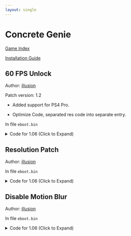 ```yaml
---
layout: single
---
```


# Concrete Genie

[Game Index](/patch/#ps4)

[Installation Guide](/install-instructions/)

## 60 FPS Unlock

Author: [illusion](https://twitter.com/illusion0002)

Patch version: 1.2

- Added support for PS4 Pro.

- Optimize Code, separated res code into separate entry.

In file `eboot.bin`

<details>
<summary>Code for 1.06 (Click to Expand)</summary>

{% highlight yml %}
- game: "Concrete Genie"
  app_ver: "01.06"
  patch_ver: "1.0"
  name: "60 FPS Unlock"
  author: "illusion"
  note: 
  arch: generic_orbis
  enabled: False
  patch_list:
        - [ bytes, 0x2F98C96, "74 69" ]
{% endhighlight %}

</details>

## Resolution Patch

Author: [illusion](https://twitter.com/illusion0002)

In file `eboot.bin`

<details>
<summary>Code for 1.06 (Click to Expand)</summary>

{% highlight yml %}
- game: "Concrete Genie"
  app_ver: "01.06"
  patch_ver: "1.0"
  name: "Resolution Patch"
  author: "illusion"
  note: 
  arch: generic_orbis
  enabled: False
  patch_list:
        - [ bytes, 0x2D41546, "c7 40 00 0a 57 85 42" ]
        # 0a 57 85 42 = 66.67f
        # 7F AA A6 42 = 83.33f
{% endhighlight %}

</details>

## Disable Motion Blur

Author: [illusion](https://twitter.com/illusion0002)

In file `eboot.bin`

<details>
<summary>Code for 1.06 (Click to Expand)</summary>

{% highlight yml %}
- game: "Concrete Genie"
  app_ver: "01.06"
  patch_ver: "1.0"
  name: "Disable Motion Blur"
  author: "illusion"
  note:
  arch: generic_orbis
  enabled: False
  patch_list:
        - [ bytes, 0x1BB4219, "EB 58" ]
{% endhighlight %}

</details>
